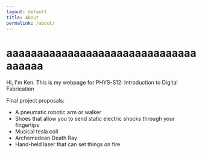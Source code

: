 ```yaml
---
layout: default
title: About
permalink: /about/
---
```

# aaaaaaaaaaaaaaaaaaaaaaaaaaaaaaaaaaaaa
Hi, I'm Ken. This is my webpage for PHYS-S12: Introduction to Digital Fabrication

Final project proposals:

- A pneumatic robotic arm or walker
- Shoes that allow you to send static electric shocks through your fingertips
- Musical tesla coil
- Archemedean Death Ray
- Hand-held laser that can set things on fire
